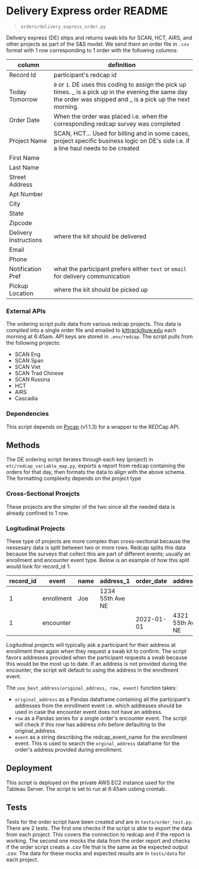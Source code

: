# Delivery Express order README
> `orders/delivery_express_order.py`

Delivery express (DE) ships and returns swab kits for SCAN, HCT, AIRS, and other projects as part of the S&S model. We send them an order file in `.csv` format with 1 row corresponding to 1 order with the following columns:

column | definition
-|-
 Record Id | participant's redcap id
 Today Tomorrow | `0` or `1`. DE uses this coding to assign the pick up times. _ is a pick up in the evening the same day the order was shipped and _ is a pick up the next morning. 
 Order Date | When the order was placed i.e. when the corresponding redcap survey was completed
 Project Name | SCAN, HCT... Used for billing and in some cases, project specific business logic on DE's side i.e. if a line haul needs to be created
 First Name | 
 Last Name | 
 Street Address | 
 Apt Number | 
 City | 
 State | 
 Zipcode |
 Delivery Instructions | where the kit should be delivered
 Email | 
 Phone | 
 Notification Pref | what the participant prefers either `text` or `email` for delivery communication
 Pickup Location | where the kit should be picked up
 

### External APIs
The ordering script pulls data from various redcap projects. This data is compiled into a single order file and emailed to kittrack@uw.edu each morning at 6:45am. API keys are stored in `.env/redcap`. The script pulls from the following projects:

- SCAN Eng
- SCAN Span
- SCAN Viet
- SCAN Trad Chinese
- SCAN Russina
- HCT
- AIRS
- Cascadia

### Dependencies
This script depends on [Pycap](https://github.com/redcap-tools/PyCap/releases/tag/1.1.3) (v1.1.3) for a wrapper to the REDCap API.

## Methods

The DE ordering script iterates through each key (project) in `etc/redcap_variable_map.py`, exports a report from redcap containing the orders for that day, then formats the data to align with the above schema. The formatting complexity depends on the project type

### Cross-Sectional Proejcts
These projects are the simpler of the two since all the needed data is already confined to 1 row.


### Logitudinal Projects

These type of projects are more complex than cross-sectional because the nessesary data is split between two or more rows. Redcap splits this data because the surveys that collect this are part of different events; usually an enrollment and encounter event type. Below is an example of how this split would look for record_id 1:

record_id | event | name | address_1 | order_date | address_2
-|-|-|-|-|-
1 | enrollment | Joe | 1234 55th Ave NE |
1 | encounter ||| 2022-01-01 | 4321 55th Ave NE

Logitudinal projects will typically ask a participant for their address at enrollment then again when they request a swab kit to confirm. The script favors addresses provided when the participant requests a swab because this would be the most up to date. If an address is not provided during the encounter, the script will default to using the address in the enrollment event.

The `use_best_address(original_address, row, event)` function takes:
- `original_address` as a Pandas dataframe containing all the participant's addresses from the enrollment event i.e. which addresses should be used in case the encounter event does not have an address.
- `row` as a Pandas series for a single order's encounter event. The script will check if this row has address info before defaulting to the original_address.
- `event` as a string describing the redcap_event_name for the enrollment event. This is used to search the `orginal_address` dataframe for the order's address provided during enrollment. 

## Deployment
This script is deployed on the private AWS EC2 instance used for the Tableau Server. The script is set to run at 6:45am usbing crontab.

## Tests
Tests for the order script have been created and are in `tests/order_test.py`. There are 2 tests. The first one checks if the script is able to export the data from each project. This covers the connection to redcap and if the report is working. The second one mocks the data from the order report and checks if the order script creats a .csv file that is the same as the expected output .csv. The data for these mocks and expected results are in `tests/data` for each project.